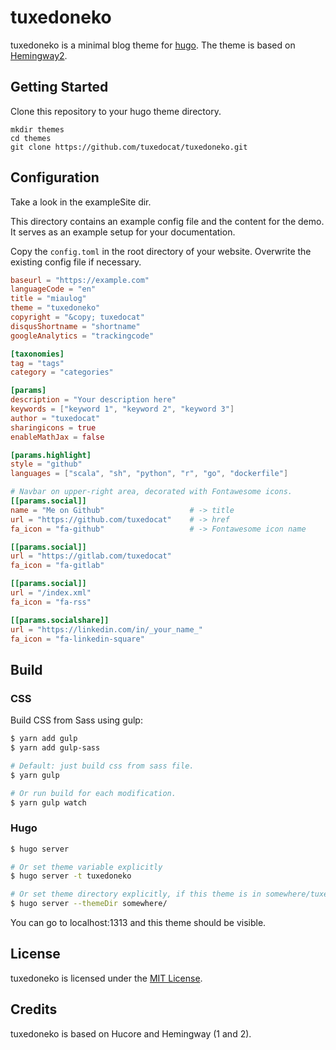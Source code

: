 # tuxedoneko

tuxedoneko is a minimal blog theme for [hugo](http://gohugo.io).
The theme is based on [Hemingway2](https://github.com/beli3ver/hemingway2.git).

## Getting Started

Clone this repository to your hugo theme directory.

```
mkdir themes
cd themes
git clone https://github.com/tuxedocat/tuxedoneko.git
```

## Configuration

Take a look in the exampleSite dir.

This directory contains an example config file and the content for the demo.
It serves as an example setup for your documentation.

Copy the `config.toml` in the root directory of your website. Overwrite the existing config file if necessary.


```toml
baseurl = "https://example.com"
languageCode = "en"
title = "miaulog"
theme = "tuxedoneko"
copyright = "&copy; tuxedocat"
disqusShortname = "shortname"
googleAnalytics = "trackingcode"

[taxonomies]
tag = "tags"
category = "categories"

[params]
description = "Your description here"
keywords = ["keyword 1", "keyword 2", "keyword 3"]
author = "tuxedocat"
sharingicons = true
enableMathJax = false

[params.highlight]
style = "github"
languages = ["scala", "sh", "python", "r", "go", "dockerfile"]

# Navbar on upper-right area, decorated with Fontawesome icons.
[[params.social]]
name = "Me on Github"                   # -> title
url = "https://github.com/tuxedocat"    # -> href
fa_icon = "fa-github"                   # -> Fontawesome icon name

[[params.social]]
url = "https://gitlab.com/tuxedocat"
fa_icon = "fa-gitlab"

[[params.social]]
url = "/index.xml"
fa_icon = "fa-rss"

[[params.socialshare]]
url = "https://linkedin.com/in/_your_name_"
fa_icon = "fa-linkedin-square"
```

## Build

### CSS
Build CSS from Sass using gulp:

```bash
$ yarn add gulp
$ yarn add gulp-sass

# Default: just build css from sass file.
$ yarn gulp

# Or run build for each modification.
$ yarn gulp watch
```

### Hugo
```bash
$ hugo server

# Or set theme variable explicitly
$ hugo server -t tuxedoneko

# Or set theme directory explicitly, if this theme is in somewhere/tuxedoneko
$ hugo server --themeDir somewhere/
```

You can go to localhost:1313 and this theme should be visible.

## License

tuxedoneko is licensed under the [MIT License](LICENSE.md).


## Credits
tuxedoneko is based on Hucore and Hemingway (1 and 2).

